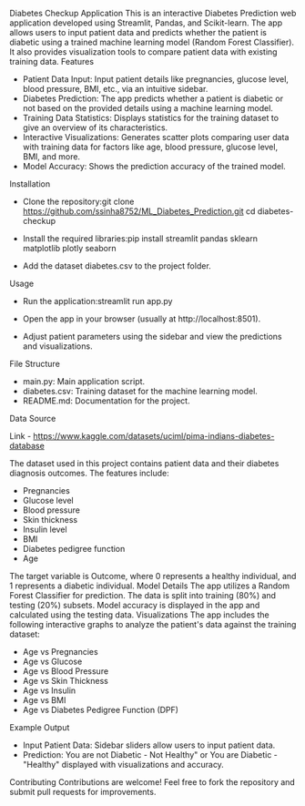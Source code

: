 Diabetes Checkup Application
This is an interactive Diabetes Prediction web application developed using Streamlit, Pandas, and Scikit-learn. The app allows users to input patient data and predicts whether the patient is diabetic using a trained machine learning model (Random Forest Classifier). It also provides visualization tools to compare patient data with existing training data.
Features
- Patient Data Input: Input patient details like pregnancies, glucose level, blood pressure, BMI, etc., via an intuitive sidebar.
- Diabetes Prediction: The app predicts whether a patient is diabetic or not based on the provided details using a machine learning model.
- Training Data Statistics: Displays statistics for the training dataset to give an overview of its characteristics.
- Interactive Visualizations: Generates scatter plots comparing user data with training data for factors like age, blood pressure, glucose level, BMI, and more.
- Model Accuracy: Shows the prediction accuracy of the trained model.

Installation
- Clone the repository:git clone https://github.com/ssinha8752/ML_Diabetes_Prediction.git
cd diabetes-checkup

- Install the required libraries:pip install streamlit pandas sklearn matplotlib plotly seaborn

- Add the dataset diabetes.csv to the project folder.

Usage
- Run the application:streamlit run app.py

- Open the app in your browser (usually at http://localhost:8501).
- Adjust patient parameters using the sidebar and view the predictions and visualizations.

File Structure
- main.py: Main application script.
- diabetes.csv: Training dataset for the machine learning model.
- README.md: Documentation for the project.

Data Source

Link - https://www.kaggle.com/datasets/uciml/pima-indians-diabetes-database

The dataset used in this project contains patient data and their diabetes diagnosis outcomes. The features include:
- Pregnancies
- Glucose level
- Blood pressure
- Skin thickness
- Insulin level
- BMI
- Diabetes pedigree function
- Age

The target variable is Outcome, where 0 represents a healthy individual, and 1 represents a diabetic individual.
Model Details
The app utilizes a Random Forest Classifier for prediction. The data is split into training (80%) and testing (20%) subsets. Model accuracy is displayed in the app and calculated using the testing data.
Visualizations
The app includes the following interactive graphs to analyze the patient's data against the training dataset:
- Age vs Pregnancies
- Age vs Glucose
- Age vs Blood Pressure
- Age vs Skin Thickness
- Age vs Insulin
- Age vs BMI
- Age vs Diabetes Pedigree Function (DPF)

Example Output
- Input Patient Data: Sidebar sliders allow users to input patient data.
- Prediction: You are not Diabetic - Not Healthy" or You are Diabetic - "Healthy" displayed with visualizations and accuracy.


Contributing
Contributions are welcome! Feel free to fork the repository and submit pull requests for improvements.

